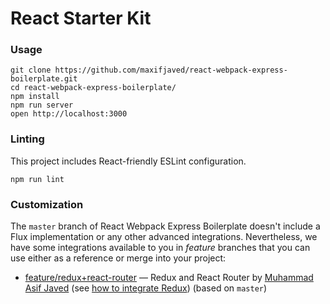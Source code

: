 React Starter Kit
=====================

### Usage

```
git clone https://github.com/maxifjaved/react-webpack-express-boilerplate.git
cd react-webpack-express-boilerplate/
npm install
npm run server
open http://localhost:3000
```

### Linting

This project includes React-friendly ESLint configuration.

```
npm run lint
```

### Customization

The `master` branch of React Webpack Express Boilerplate doesn't include a Flux implementation or any other
advanced integrations. Nevertheless, we have some integrations available to you in *feature*
branches that you can use either as a reference or merge into your project:

  * [feature/redux+react-router](https://github.com/maxifjaved/react-webpack-express-boilerplate/tree/feature/redux+react-router)
    — Redux and React Router by [Muhammad Asif Javed](https://github.com/maxifjaved)
    (see [how to integrate Redux](./docs/how-to-integrate-redux-react-router.md)) (based on `master`)
